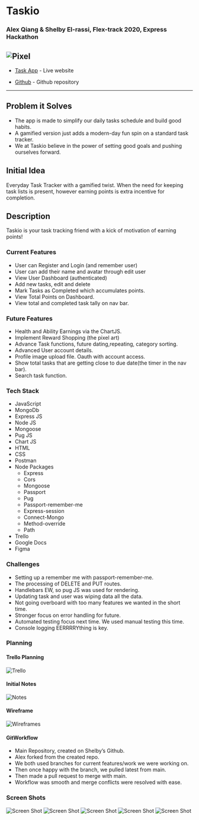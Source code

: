 # Taskio

### Alex Qiang & Shelby El-rassi, Flex-track 2020, Express Hackathon

![Pixel](public/images/bolt.png)
-----

* [Task App]( https://sleepy-falls-92191.herokuapp.com/home) - Live website

* [Github](https://github.com/Shelby219/express_hackathon) - Github repository

-----

## Problem it Solves

- The app is made to simplify our daily tasks schedule and build good habits.
- A gamified version just adds a modern-day fun spin on a standard task tracker.
- We at Taskio believe in the power of setting good goals and pushing ourselves forward.

## Initial Idea

Everyday Task Tracker with a gamified twist. When the need for keeping task lists is present, however earning points is extra incentive for completion. 

## Description

Taskio is your task tracking friend with a kick of motivation of earning points! 


### Current Features

- User can Register and Login (and
remember user)
- User can add their name and avatar
through edit user
- View User Dashboard (authenticated)
- Add new tasks, edit and delete
- Mark Tasks as Completed which
accumulates points.
- View Total Points on Dashboard.
- View total and completed task tally on
nav bar.

### Future Features

- Health and Ability Earnings via the ChartJS.
- Implement Reward Shopping (the pixel art)
- Advance Task functions, future dating,repeating, category sorting.
- Advanced User account details.
- Profile image upload file. Oauth with account access.
- Show total tasks that are getting close to due date(the timer in the nav bar).
- Search task function.

### Tech Stack

- JavaScript
- MongoDb
- Express JS
- Node JS
- Mongoose
- Pug JS
- Chart JS
- HTML
- CSS
- Postman
- Node Packages
    - Express
    - Cors
    - Mongoose
    - Passport
    - Pug
    - Passport-remember-me
    - Express-session
    - Connect-Mongo
    - Method-override
    - Path
- Trello
- Google Docs
- Figma 


### Challenges

- Setting up a remember me with passport-remember-me.
- The processing of DELETE and PUT routes.
- Handlebars EW, so pug JS was used for rendering.
- Updating task and user was wiping data all the data.
- Not going overboard with too many features we wanted in the short time.
- Stronger focus on error handling for future.
- Automated testing focus next time. We used manual testing this time.
- Console logging EERRRRYthing is key.

### Planning

#### Trello Planning 
![Trello](docs/Trello.png)

#### Initial Notes
![Notes](docs/Notes.png)

#### Wireframe
![Wireframes](docs/Wireframe.png)

#### GitWorkflow
- Main Repository, created on Shelby’s Github.
- Alex forked from the created repo.
- We both used branches for current features/work we were working on.
- Then once happy with the branch, we pulled latest from main.
- Then made a pull request to merge with main.
- Workflow was smooth and merge conflicts were resolved with ease.

### Screen Shots
![Screen Shot](docs/shot1.png)
![Screen Shot](docs/shot2.png)
![Screen Shot](docs/shot3.png)
![Screen Shot](docs/shot4.png)
![Screen Shot](docs/shot5.png)



